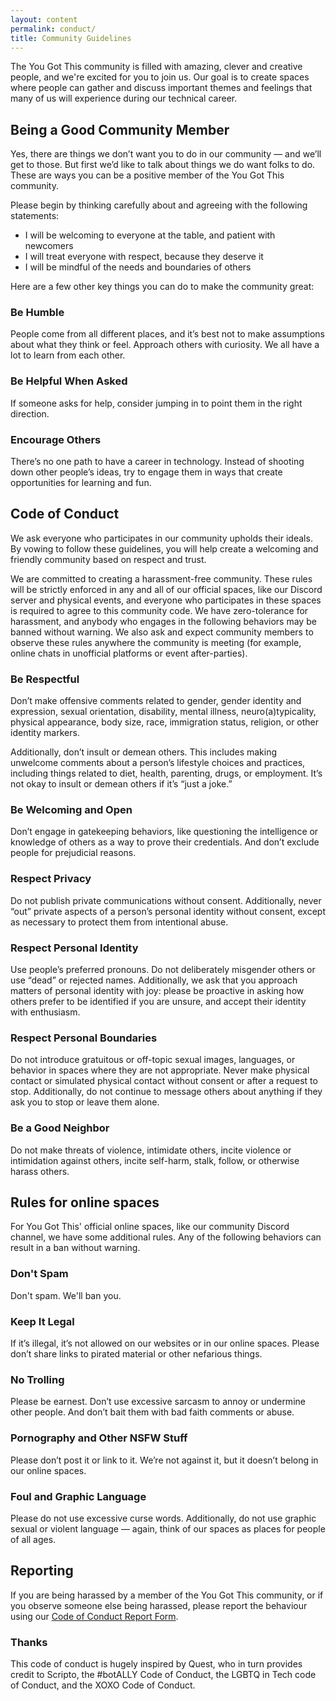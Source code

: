 ```yaml
---
layout: content
permalink: conduct/
title: Community Guidelines
---
```


The You Got This community is filled with amazing, clever and creative people, and we're excited for you to join us. Our goal is to create spaces where people can gather and discuss important themes and feelings that many of us will experience during our technical career.

## Being a Good Community Member

Yes, there are things we don’t want you to do in our community — and we’ll get to those. But first we’d like to talk about things we do want folks to do. These are ways you can be a positive member of the You Got This community.

Please begin by thinking carefully about and agreeing with the following statements:

- I will be welcoming to everyone at the table, and patient with newcomers
- I will treat everyone with respect, because they deserve it
- I will be mindful of the needs and boundaries of others

Here are a few other key things you can do to make the community great:

### Be Humble
People come from all different places, and it’s best not to make assumptions about what they think or feel. Approach others with curiosity. We all have a lot to learn from each other.

### Be Helpful When Asked
If someone asks for help, consider jumping in to point them in the right direction.

### Encourage Others
There’s no one path to have a career in technology. Instead of shooting down other people’s ideas, try to engage them in ways that create opportunities for learning and fun.

## Code of Conduct

We ask everyone who participates in our community upholds their ideals. By vowing to follow these guidelines, you will help create a welcoming and friendly community based on respect and trust.

We are committed to creating a harassment-free community. These rules will be strictly enforced in any and all of our official spaces, like our Discord server and physical events, and everyone who participates in these spaces is required to agree to this community code. We have zero-tolerance for harassment, and anybody who engages in the following behaviors may be banned without warning. We also ask and expect community members to observe these rules anywhere the community is meeting (for example, online chats in unofficial platforms or event after-parties).

### Be Respectful
Don’t make offensive comments related to gender, gender identity and expression, sexual orientation, disability, mental illness, neuro(a)typicality, physical appearance, body size, race, immigration status, religion, or other identity markers.

Additionally, don’t insult or demean others. This includes making unwelcome comments about a person’s lifestyle choices and practices, including things related to diet, health, parenting, drugs, or employment. It’s not okay to insult or demean others if it’s “just a joke.”

### Be Welcoming and Open
Don’t engage in gatekeeping behaviors, like questioning the intelligence or knowledge of others as a way to prove their credentials. And don’t exclude people for prejudicial reasons.

### Respect Privacy
Do not publish private communications without consent. Additionally, never “out” private aspects of a person’s personal identity without consent, except as necessary to protect them from intentional abuse.

### Respect Personal Identity
Use people’s preferred pronouns. Do not deliberately misgender others or use “dead” or rejected names. Additionally, we ask that you approach matters of personal identity with joy: please be proactive in asking how others prefer to be identified if you are unsure, and accept their identity with enthusiasm.

### Respect Personal Boundaries
Do not introduce gratuitous or off-topic sexual images, languages, or behavior in spaces where they are not appropriate. Never make physical contact or simulated physical contact without consent or after a request to stop. Additionally, do not continue to message others about anything if they ask you to stop or leave them alone.

### Be a Good Neighbor
Do not make threats of violence, intimidate others, incite violence or intimidation against others, incite self-harm, stalk, follow, or otherwise harass others.

## Rules for online spaces
For You Got This' official online spaces, like our community Discord channel, we have some additional rules. Any of the following behaviors can result in a ban without warning.

### Don't Spam
Don't spam. We'll ban you.

### Keep It Legal
If it’s illegal, it’s not allowed on our websites or in our online spaces. Please don’t share links to pirated material or other nefarious things.

### No Trolling
Please be earnest. Don’t use excessive sarcasm to annoy or undermine other people. And don’t bait them with bad faith comments or abuse.

### Pornography and Other NSFW Stuff
Please don’t post it or link to it. We’re not against it, but it doesn’t belong in our online spaces.

### Foul and Graphic Language
Please do not use excessive curse words. Additionally, do not use graphic sexual or violent language — again, think of our spaces as places for people of all ages.

## Reporting

If you are being harassed by a member of the You Got This community, or if you observe someone else being harassed, please report the behaviour using our [Code of Conduct Report Form](/report).

### Thanks
This code of conduct is hugely inspired by Quest, who in turn provides credit to Scripto, the #botALLY Code of Conduct, the LGBTQ in Tech code of Conduct, and the XOXO Code of Conduct.